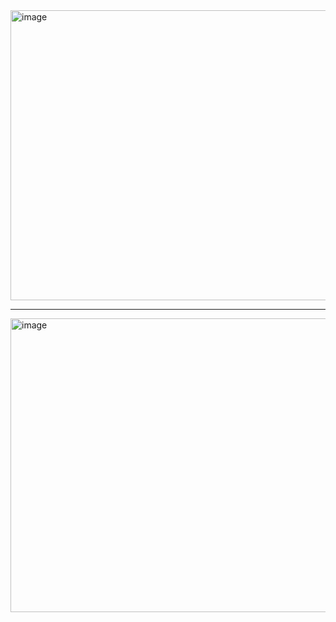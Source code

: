 <img width="1295" height="464" alt="image" src="https://github.com/user-attachments/assets/52c8d391-fbbd-4288-b1c5-b5e06b8ef8ec" />
<hr>
<img width="1289" height="470" alt="image" src="https://github.com/user-attachments/assets/eb872932-ce8c-4267-82df-1bd8533651ed" />
